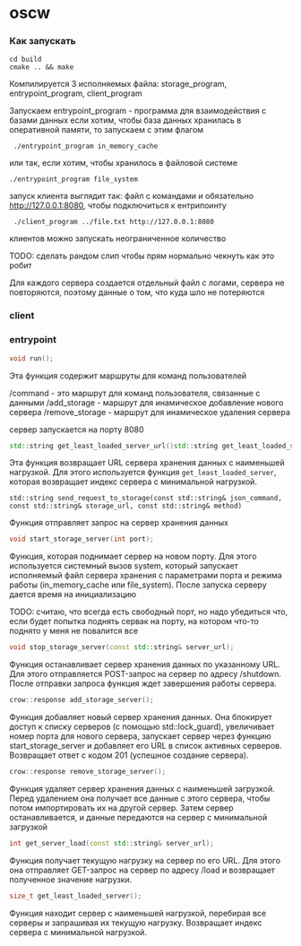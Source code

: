 # oscw

### Как запускать

```
cd build
cmake .. && make
```

Компилируется 3 исполняемых файла: storage_program, entrypoint_program, client_program

Запускаем entrypoint_program - программа для взаимодействия с базами данных
если хотим, чтобы база данных хранилась в оперативной памяти, то запускаем с этим флагом
```
 ./entrypoint_program in_memory_cache
```
или так, если хотим, чтобы хранилось в файловой системе
```
./entrypoint_program file_system
```

запуск клиента выглядит так: файл с командами и обязательно http://127.0.0.1:8080, чтобы подключиться к ентрипоинту
```
 ./client_program ../file.txt http://127.0.0.1:8080
```
клиентов можно запускать неограниченное количество 

TODO: сделать рандом слип чтобы прям нормально чекнуть как это робит

Для каждого сервера создается отдельный файл с логами, сервера не повторяются, поэтому данные о том, что куда шло не потеряются

### client

### entrypoint

```c++
void run();
```
Эта функция содержит маршруты для команд пользователей

/command - это маршрут для команд пользователя, связанные с данными 
/add_storage - маршрут для инамическое добавление нового сервера
/remove_storage - маршрут для инамическое удаления сервера

сервер запускается на порту 8080

```c++
std::string get_least_loaded_server_url()std::string get_least_loaded_server_url();
```
Эта функция возвращает URL сервера хранения данных с наименьшей нагрузкой. 
Для этого используется функция `get_least_loaded_server`, которая возвращает индекс сервера с минимальной нагрузкой.

```
std::string send_request_to_storage(const std::string& json_command, const std::string& storage_url, const std::string& method)
```
Функция отправляет запрос на сервер хранения данных

```c++
void start_storage_server(int port);
```
Функция, которая поднимает сервер на новом порту. Для этого используется системный вызов system, который запускает 
исполняемый файл сервера хранения с параметрами порта и режима работы (in_memory_cache или file_system). 
После запуска серверу дается время на инициализацию

TODO: считаю, что всегда есть свободный порт, но надо убедиться что, если будет попытка поднять сервак на порту, на котором 
что-то поднято у меня не повалится все

```c++
void stop_storage_server(const std::string& server_url);
```
Функция останавливает сервер хранения данных по указанному URL. Для этого отправляется POST-запрос на сервер по адресу /shutdown. 
После отправки запроса функция ждет завершения работы сервера.

```c++
crow::response add_storage_server();
```
Функция добавляет новый сервер хранения данных. Она блокирует доступ к списку серверов (с помощью std::lock_guard), 
увеличивает номер порта для нового сервера, запускает сервер через функцию start_storage_server и добавляет его URL в список активных серверов. 
Возвращает ответ с кодом 201 (успешное создание сервера).

```c++
crow::response remove_storage_server();
```
Функция удаляет сервер хранения данных с наименьшей загрузкой. 
Перед удалением она получает все данные с этого сервера, чтобы потом импортировать их на другой сервер. 
Затем сервер останавливается, и данные передаются на сервер с минимальной загрузкой

```c++
int get_server_load(const std::string& server_url);
```
Функция получает текущую нагрузку на сервер по его URL. 
Для этого она отправляет GET-запрос на сервер по адресу /load и возвращает полученное значение нагрузки.

```c++
size_t get_least_loaded_server();
```
Функция находит сервер с наименьшей нагрузкой, перебирая все серверы и запрашивая их текущую нагрузку. 
Возвращает индекс сервера с минимальной нагрузкой.
